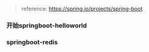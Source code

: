 > reference:
> https://spring.io/projects/spring-boot
### 开始springboot-helloworld
### springboot-redis
